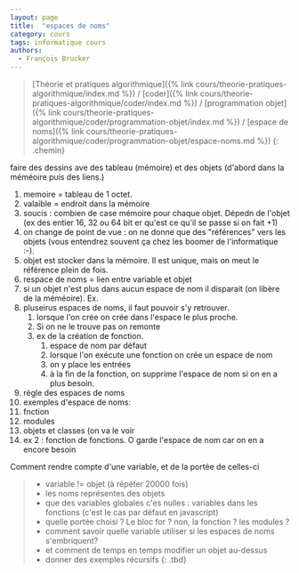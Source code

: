 ```yaml
---
layout: page
title:  "espaces de noms"
category: cours
tags: informatique cours 
authors: 
  - François Brucker
---
```


> [Théorie et pratiques algorithmique]({% link cours/theorie-pratiques-algorithmique/index.md %}) / [coder]({% link cours/theorie-pratiques-algorithmique/coder/index.md %}) / [programmation objet]({% link cours/theorie-pratiques-algorithmique/coder/programmation-objet/index.md %}) / [espace de noms]({% link cours/theorie-pratiques-algorithmique/coder/programmation-objet/espace-noms.md %})
{: .chemin}


faire des dessins ave des tableau (mémoire) et des objets (d'abord dans la méméoire puis des liens.)
1. memoire = tableau de 1 octet.
2. valaible = endroit dans la mémoire
3. soucis : combien de case mémoire pour chaque objet. Dépedn de l'objet (ex des entier 16, 32 ou 64 bit er qu'est ce qu'il se passe si on fait +1)
4. on change de point de vue : on ne donne que des "références" vers les objets (vous entendrez souvent ça chez les boomer de l'informatique :-). 
5. objet est stocker dans la mémoire. Il est unique, mais on meut le référence plein de fois.
6. respace de noms = lien entre variable et objet
7. si un objet n'est plus dans aucun espace de nom il disparait (on libère de la méméoire). Ex.
8. pluseirus espaces de noms, il faut pouvoir s'y retrouver. 
   1. lorsque l'on crée on crée dans l'espace le plus proche.
   2. Si on ne le trouve pas on remonte
   3. ex de la création de fonction. 
      1. espace de nom par défaut
      2. lorsque l'on exécute une fonction on crée un espace de nom
      3. on y place les entrées
      4. à la fin de la fonction, on supprime l'espace de nom si on en a plus besoin.
9. règle des espaces de noms
10. exemples d'espace de noms: 
   1.  fnction
   2.  modules
   3.  objets et classes (on va le voir
11. ex 2 : fonction de fonctions. O garde l'espace de nom car on en a encore besoin

   
Comment rendre compte d'une variable, et de la portée de celles-ci

> * variable != objet (à répéter 20000 fois)
> * les noms représentes des objets
> * que des variables globales c'es nulles : variables dans les fonctions (c'est le cas par défaut en javascript)
> * quelle portée choisi ? Le bloc for ? non, la fonction ? les modules ?
> * comment savoir quelle variable utiliser si les espaces de noms s'embriquent?
> * et comment de temps en temps modifier un objet au-dessus
> * donner des exemples récursifs
{: .tbd}